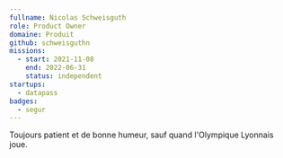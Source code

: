 ```yaml
---
fullname: Nicolas Schweisguth
role: Product Owner
domaine: Produit
github: schweisguthn
missions:
  - start: 2021-11-08
    end: 2022-06-31
    status: independent
startups:
  - datapass
badges:
  - segur
---
```


Toujours patient et de bonne humeur, sauf quand l'Olympique Lyonnais joue. 
